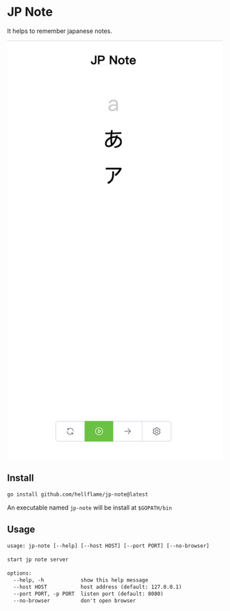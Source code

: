 # JP Note

It helps to remember japanese notes.

![preview](./images/preview.png)

## Install

```bash
go install github.com/hellflame/jp-note@latest
```

An executable named `jp-note` will be install at `$GOPATH/bin`

## Usage

```
usage: jp-note [--help] [--host HOST] [--port PORT] [--no-browser]

start jp note server

options:
  --help, -h            show this help message
  --host HOST           host address (default: 127.0.0.1)
  --port PORT, -p PORT  listen port (default: 8080)
  --no-browser          don't open browser
```